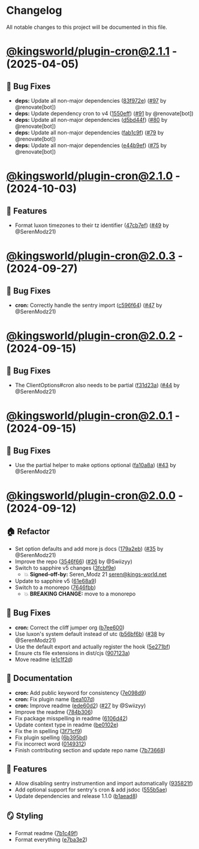 # Changelog

All notable changes to this project will be documented in this file.

# [@kingsworld/plugin-cron@2.1.1](https://github.com/Kings-World/sapphire-plugins/compare/@kingsworld/plugin-cron@2.1.0...@kingsworld/plugin-cron@2.1.1) - (2025-04-05)

## 🐛 Bug Fixes

- **deps:** Update all non-major dependencies ([83f972e](https://github.com/Kings-World/sapphire-plugins/commit/83f972eda0f3db62cfab8916e5c444abc0247e10)) ([#97](https://github.com/Kings-World/sapphire-plugins/pull/97) by @renovate[bot])
- **deps:** Update dependency cron to v4 ([1550eff](https://github.com/Kings-World/sapphire-plugins/commit/1550eff0705e5430281291aeb0fe18a830186915)) ([#91](https://github.com/Kings-World/sapphire-plugins/pull/91) by @renovate[bot])
- **deps:** Update all non-major dependencies ([d5bd44f](https://github.com/Kings-World/sapphire-plugins/commit/d5bd44fbbe46d8aaa92b6157dccb9536debc66a0)) ([#80](https://github.com/Kings-World/sapphire-plugins/pull/80) by @renovate[bot])
- **deps:** Update all non-major dependencies ([fab1c9f](https://github.com/Kings-World/sapphire-plugins/commit/fab1c9f661175bc9c2fdfc7d9ab3af59d16acc6f)) ([#79](https://github.com/Kings-World/sapphire-plugins/pull/79) by @renovate[bot])
- **deps:** Update all non-major dependencies ([e44b9ef](https://github.com/Kings-World/sapphire-plugins/commit/e44b9efa5b164699dd4393188c38e6f3fdadcc3e)) ([#75](https://github.com/Kings-World/sapphire-plugins/pull/75) by @renovate[bot])

# [@kingsworld/plugin-cron@2.1.0](https://github.com/Kings-World/sapphire-plugins/compare/@kingsworld/plugin-cron@2.0.3...@kingsworld/plugin-cron@2.1.0) - (2024-10-03)

## 🚀 Features

- Format luxon timezones to their tz identifier ([47cb7ef](https://github.com/Kings-World/sapphire-plugins/commit/47cb7ef6970ae6255fe068f2f5cec1ace1ed8109)) ([#49](https://github.com/Kings-World/sapphire-plugins/pull/49) by @SerenModz21)

# [@kingsworld/plugin-cron@2.0.3](https://github.com/Kings-World/sapphire-plugins/compare/@kingsworld/plugin-cron@2.0.2...@kingsworld/plugin-cron@2.0.3) - (2024-09-27)

## 🐛 Bug Fixes

- **cron:** Correctly handle the sentry import ([c596f64](https://github.com/Kings-World/sapphire-plugins/commit/c596f64b2ae233ad2be5e02d3c68aa30329c88ce)) ([#47](https://github.com/Kings-World/sapphire-plugins/pull/47) by @SerenModz21)

# [@kingsworld/plugin-cron@2.0.2](https://github.com/Kings-World/sapphire-plugins/compare/@kingsworld/plugin-cron@2.0.1...@kingsworld/plugin-cron@2.0.2) - (2024-09-15)

## 🐛 Bug Fixes

- The ClientOptions#cron also needs to be partial ([f31d23a](https://github.com/Kings-World/sapphire-plugins/commit/f31d23a39187b2fc901c9d83723efafcd6942b4d)) ([#44](https://github.com/Kings-World/sapphire-plugins/pull/44) by @SerenModz21)

# [@kingsworld/plugin-cron@2.0.1](https://github.com/Kings-World/sapphire-plugins/compare/@kingsworld/plugin-cron@2.0.0...@kingsworld/plugin-cron@2.0.1) - (2024-09-15)

## 🐛 Bug Fixes

- Use the partial helper to make options optional ([fa10a8a](https://github.com/Kings-World/sapphire-plugins/commit/fa10a8a072354362a5816323b5c66ff6ace97b9d)) ([#43](https://github.com/Kings-World/sapphire-plugins/pull/43) by @SerenModz21)

# [@kingsworld/plugin-cron@2.0.0](https://github.com/Kings-World/sapphire-plugins/tree/@kingsworld/plugin-cron@2.0.0) - (2024-09-12)

## 🏠 Refactor

- Set option defaults and add more js docs ([179a2eb](https://github.com/Kings-World/sapphire-plugins/commit/179a2ebac74a3b2ded82500b8c8c6425f8af1e0f)) ([#35](https://github.com/Kings-World/sapphire-plugins/pull/35) by @SerenModz21)
- Improve the repo ([3546f66](https://github.com/Kings-World/sapphire-plugins/commit/3546f669d767764b622310dbf679ca8c86abfea6)) ([#26](https://github.com/Kings-World/sapphire-plugins/pull/26) by @Swiizyy)
- Switch to sapphire v5 changes ([3fcbf9e](https://github.com/Kings-World/sapphire-plugins/commit/3fcbf9ef0f541c4155875c38b406f5a1872f9de6))
  - 💥 **Signed-off-by:** Seren_Modz 21 <seren@kings-world.net>
- Update to sapphire v5 ([61e68a9](https://github.com/Kings-World/sapphire-plugins/commit/61e68a983eeb2d3c5334217930114a9cf08dafe7))
- Switch to a monorepo ([7646fbb](https://github.com/Kings-World/sapphire-plugins/commit/7646fbb4ace71e7d3e939a29b89c72d213da36ce))
  - 💥 **BREAKING CHANGE:** move to a monorepo

## 🐛 Bug Fixes

- **cron:** Correct the cliff jumper org ([b7ee600](https://github.com/Kings-World/sapphire-plugins/commit/b7ee6007cca0d372edc27997268ec45db14304ac))
- Use luxon's system default instead of utc ([b56bf6b](https://github.com/Kings-World/sapphire-plugins/commit/b56bf6b9889ddf3c46f069fdf93043f074a16462)) ([#38](https://github.com/Kings-World/sapphire-plugins/pull/38) by @SerenModz21)
- Use the default export and actually register the hook ([5e271bf](https://github.com/Kings-World/sapphire-plugins/commit/5e271bfceb335be3e709831c9fad46c05f75b309))
- Ensure cts file extensions in dist/cjs ([907123a](https://github.com/Kings-World/sapphire-plugins/commit/907123a017210d3acca81f3373cbe5a3c102261f))
- Move readme ([e1c1f2d](https://github.com/Kings-World/sapphire-plugins/commit/e1c1f2d2b0a087489364db49b783de243af63244))

## 📝 Documentation

- **cron:** Add public keyword for consistency ([7e098d9](https://github.com/Kings-World/sapphire-plugins/commit/7e098d99437ad4b671c4e559f3532ce33a51d5ee))
- **cron:** Fix plugin name ([bea107d](https://github.com/Kings-World/sapphire-plugins/commit/bea107d72fdb86f42845bfa51cd02e8c6c8690a3))
- **cron:** Improve readme ([ede60d2](https://github.com/Kings-World/sapphire-plugins/commit/ede60d209d13af296507407675543ad7c05c4410)) ([#27](https://github.com/Kings-World/sapphire-plugins/pull/27) by @Swiizyy)
- Improve the readme ([784b306](https://github.com/Kings-World/sapphire-plugins/commit/784b306295c815bfc824b0143dd8b3f98a705afc))
- Fix package misspelling in readme ([6106d42](https://github.com/Kings-World/sapphire-plugins/commit/6106d42f6c98f28e9abdec70628d128cbcffc5d1))
- Update context type in readme ([be0102e](https://github.com/Kings-World/sapphire-plugins/commit/be0102e816d7c711d0d531cd96eb0f9b64bab794))
- Fix the in spelling ([3f71cf9](https://github.com/Kings-World/sapphire-plugins/commit/3f71cf92f6c0b2c2d00fbe20ac35d362d9b84bb9))
- Fix plugin spelling ([6b395bd](https://github.com/Kings-World/sapphire-plugins/commit/6b395bd82affef3ae0be9aeb2653cc5b31ca339d))
- Fix incorrect word ([0149312](https://github.com/Kings-World/sapphire-plugins/commit/0149312285fd839ccbecd3f1f7ecfb39699ea97a))
- Finish contributing section and update repo name ([7b73668](https://github.com/Kings-World/sapphire-plugins/commit/7b7366865a376cf2e070359342505606e531b737))

## 🚀 Features

- Allow disabling sentry instrumention and import automatically ([935821f](https://github.com/Kings-World/sapphire-plugins/commit/935821f4ed990ef97c3beb58901dbe96281da020))
- Add optional support for sentry's cron & add jsdoc ([555b5ae](https://github.com/Kings-World/sapphire-plugins/commit/555b5ae47535b06f5730dacdf041d38b01deda52))
- Update dependencies and release 1.1.0 ([b1aead8](https://github.com/Kings-World/sapphire-plugins/commit/b1aead83ba6ebd781c4bde554a8a3a459f6415c9))

## 🪞 Styling

- Format readme ([7b1c49f](https://github.com/Kings-World/sapphire-plugins/commit/7b1c49fbfaa85f45264f3028da663fcfb87ef826))
- Format everything ([e7ba3e2](https://github.com/Kings-World/sapphire-plugins/commit/e7ba3e2810e80382c4bf4e95e8fdc3d3868aab95))


